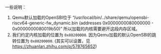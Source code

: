 一些说明：
1. Qemu默认加载的OpenSBI位于
    “/usr/local/bin/../share/qemu/opensbi-riscv64-generic-fw_dynamic.bin (addresses 0x0000000080000000 - 0x0000000080019b50)”
    所以加载的内核需要避开这段内存区域。
2. 我们约定内核加载的位置为 `0x80200000`. 因为Qemu加载的默认OpenSBI的跳转位置为 `0x80200000`.
    (其实可以设置，见 https://zhuanlan.zhihu.com/p/578765652)

